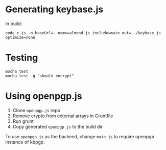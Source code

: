 # Generating keybase.js

In build:

    node r.js -o baseUrl=. name=almond.js include=main out=../keybase.js optimize=none


# Testing

    mocha test
    mocha test -g "should encrypt"


# Using openpgp.js

1. Clone `openpgp.js` repo
1. Remove crypto from external arrays in Gruntfile
1. Run grunt
1. Copy generated `openpgp.js` to the build dir


To use `openpgp.js` as the backend, change `main.js` to require openpgp instance of kbpgp.
